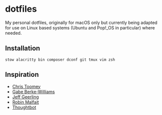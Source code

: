# dotfiles

My personal dotfiles, originally for macOS only but currently being adapted for use on Linux based systems (Ubuntu and Pop!_OS in particular) where needed.

## Installation

```
stow alacritty bin composer dconf git tmux vim zsh
```

## Inspiration

- [Chris Toomey](https://github.com/christoomey/dotfiles)
- [Gabe Berke-Williams](https://github.com/gabebw/dotfiles)
- [Jeff Geerling](https://github.com/geerlingguy/dotfiles)
- [Robin Malfait](https://github.com/RobinMalfait/dotfiles)
- [Thoughtbot](https://github.com/thoughtbot/dotfiles)
